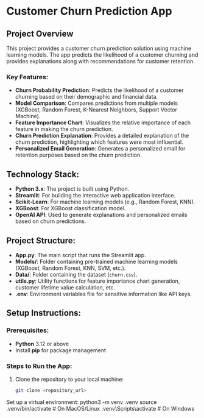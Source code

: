 # Customer Churn Prediction App

## Project Overview

This project provides a customer churn prediction solution using machine learning models. The app predicts the likelihood of a customer churning and provides explanations along with recommendations for customer retention.

### Key Features:
- **Churn Probability Prediction**: Predicts the likelihood of a customer churning based on their demographic and financial data.
- **Model Comparison**: Compares predictions from multiple models (XGBoost, Random Forest, K-Nearest Neighbors, Support Vector Machine).
- **Feature Importance Chart**: Visualizes the relative importance of each feature in making the churn prediction.
- **Churn Prediction Explanation**: Provides a detailed explanation of the churn prediction, highlighting which features were most influential.
- **Personalized Email Generation**: Generates a personalized email for retention purposes based on the churn prediction.

## Technology Stack:
- **Python 3.x**: The project is built using Python.
- **Streamlit**: For building the interactive web application interface.
- **Scikit-Learn**: For machine learning models (e.g., Random Forest, KNN).
- **XGBoost**: For XGBoost classification model.
- **OpenAI API**: Used to generate explanations and personalized emails based on churn predictions.

## Project Structure:
- **App.py**: The main script that runs the Streamlit app.
- **Models/**: Folder containing pre-trained machine learning models (XGBoost, Random Forest, KNN, SVM, etc.).
- **Data/**: Folder containing the dataset (`churn.csv`).
- **utils.py**: Utility functions for feature importance chart generation, customer lifetime value calculation, etc.
- **.env**: Environment variables file for sensitive information like API keys.

## Setup Instructions:

### Prerequisites:
- **Python** 3.12 or above
- Install **pip** for package management

### Steps to Run the App:
1. Clone the repository to your local machine:
   ```bash
   git clone <repository_url>

Set up a virtual environment:
python3 -m venv .venv
source .venv/bin/activate  # On MacOS/Linux
.venv\Scripts\activate     # On Windows


